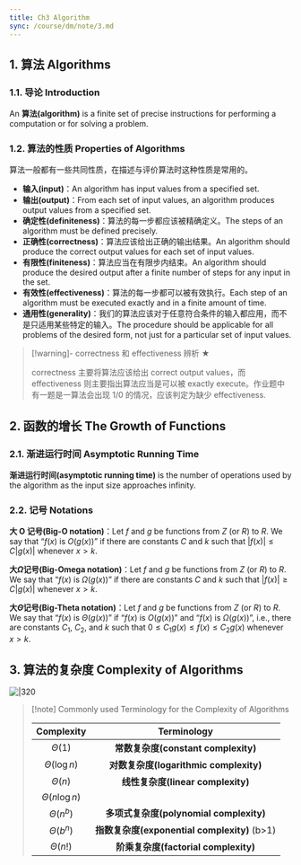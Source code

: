 ```yaml
---
title: Ch3 Algorithm
sync: /course/dm/note/3.md
---
```


## 1. 算法 Algorithms

### 1.1. 导论 Introduction

An **算法(algorithm)** is a finite set of precise instructions for performing a computation or for solving a problem.

### 1.2. 算法的性质 Properties of Algorithms

算法一般都有一些共同性质，在描述与评价算法时这种性质是常用的。

- **输入(input)**：An algorithm has input values from a specified set.
- **输出(output)**：From each set of input values, an algorithm produces output values from a specified set.
- **确定性(definiteness)**：算法的每一步都应该被精确定义。The steps of an algorithm must be defined precisely.
- **正确性(correctness)**：算法应该给出正确的输出结果。An algorithm should produce the correct output values for each set of input values.
- **有限性(finiteness)**：算法应当在有限步内结束。An algorithm should produce the desired output after a finite number of steps for any input in the set.
- **有效性(effectiveness)**：算法的每一步都可以被有效执行。Each step of an algorithm must be executed exactly and in a finite amount of time.
- **通用性(generality)**：我们的算法应该对于任意符合条件的输入都应用，而不是只适用某些特定的输入。The procedure should be applicable for all problems of the desired form, not just for a particular set of input values.

> [!warning]- correctness 和 effectiveness 辨析 ★
>
> correctness 主要将算法应该给出 correct output values，而 effectiveness 则主要指出算法应当是可以被 exactly execute。作业题中有一题是一算法会出现 $1/0$ 的情况，应该判定为缺少 effectiveness.

## 2. 函数的增长 The Growth of Functions

### 2.1. 渐进运行时间 Asymptotic Running Time

**渐进运行时间(asymptotic running time)** is the number of operations used by the algorithm as the input size approaches infinity.

### 2.2. 记号 Notations

**大 O 记号(Big-O notation)**：Let $f$ and $g$ be functions from $Z$ (or $R$) to $R$. We say that “$f(x)$ is $O(g(x))$” if there are constants $C$ and $k$ such that $|f(x)| \le C|g(x)|$ whenever $x>k$.

**大$\Omega$记号(Big-Omega notation)**：Let $f$ and $g$ be functions from $Z$ (or $R$) to $R$. We say that “$f(x)$ is $\Omega(g(x))$” if there are constants $C$ and $k$ such that $|f(x)|\ge C|g(x)|$ whenever $x>k$.

**大$\Theta$记号(Big-Theta notation)**：Let $f$ and $g$ be functions from $Z$ (or $R$) to $R$. We say that “$f(x)$ is $\Theta(g(x))$” if “$f(x)$ is $O(g(x))$” and “$f(x)$ is $\Omega(g(x))$”, i.e., there are constants $C_1$, $C_2$, and $k$ such that $0\le C_1 g(x) \le f(x) \le C_2 g(x)$ whenever $x>k$.

## 3. 算法的复杂度 Complexity of Algorithms

![|320](https://static.memset0.cn/img/v6/2024/03/29/dIvQCt1z.png)

> [!note] Commonly used Terminology for the Complexity of Algorithms
>
> |     Complexity     |                 Terminology                  |
> | :----------------: | :------------------------------------------: |
> |    $\Theta(1)$     |     **常数复杂度(constant complexity)**      |
> |  $\Theta(\log n)$  |    **对数复杂度(logarithmic complexity)**    |
> |    $\Theta(n)$     |      **线性复杂度(linear complexity)**       |
> | $\Theta(n \log n)$ |                                              |
> |   $\Theta(n^b)$    |   **多项式复杂度(polynomial complexity)**    |
> |   $\Theta(b^n)$    | **指数复杂度(exponential complexity)** (b>1) |
> |    $\Theta(n!)$    |     **阶乘复杂度(factorial complexity)**     |
